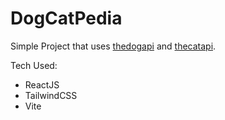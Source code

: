 # DogCatPedia

Simple Project that uses [thedogapi](https://www.thedogapi.com/) and [thecatapi](https://thecatapi.com/).

Tech Used:
- ReactJS
- TailwindCSS
- Vite